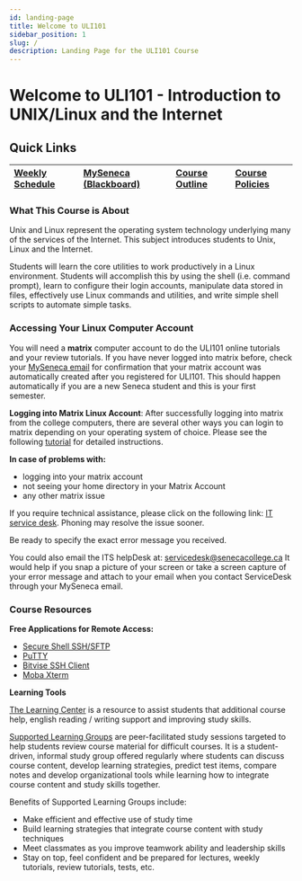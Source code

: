 ```yaml
---
id: landing-page
title: Welcome to ULI101
sidebar_position: 1
slug: /
description: Landing Page for the ULI101 Course
---
```


# Welcome to ULI101 - Introduction to UNIX/Linux and the Internet

## Quick Links

| [Weekly Schedule](./intro.md) | [MySeneca (Blackboard)](https://my.senecacollege.ca/) | [Course Outline](https://apps.senecacollege.ca/ssos/findOutline.do?termCode=20232&subjectCode=ULI101&schoolCode=SICT) | [Course Policies](/B-ExtraResources/course-policies.md) |
| :--- | :--- | :--- | :--- |


### What This Course is About

Unix and Linux represent the operating system technology underlying many of the services of the Internet. This subject introduces students to Unix, Linux and the Internet.

Students will learn the core utilities to work productively in a Linux environment. Students will accomplish this by using the shell (i.e. command prompt), learn to configure their login accounts, manipulate data stored in files, effectively use Linux commands and utilities, and write simple shell scripts to automate simple tasks.

### Accessing Your Linux Computer Account

You will need a **matrix** computer account to do the ULI101 online tutorials and your review tutorials. If you have never logged into matrix before, check your [MySeneca email](https://myseneca.ca/) for confirmation that your matrix account was automatically created after you registered for ULI101. This should happen automatically if you are a new Seneca student and this is your first semester.

**Logging into Matrix Linux Account**: After successfully logging into matrix from the college computers, there are several other ways you can login to matrix depending on your operating system of choice. Please see the following [tutorial](/A-Tutorials/tutorial1.md#method-1-connecting-to-your-matrix-account-from-your-home-computer) for detailed instructions.

**In case of problems with:**

  - logging into your matrix account
  - not seeing your home directory in your Matrix Account
  - any other matrix issue

If you require technical assistance, please click on the following link:
[IT service desk](https://students.senecacollege.ca/spaces/190/support/wiki/view/1473/contact-its). Phoning may resolve the issue sooner.

Be ready to specify the exact error message you received.

You could also email the ITS helpDesk at: servicedesk@senecacollege.ca
It would help if you snap a picture of your screen or take a screen capture of your error message and attach to your email when you contact ServiceDesk through your MySeneca email.

### Course Resources

**Free Applications for Remote Access:**

- [Secure Shell SSH/SFTP](https://www.sfsu.edu/ftp/win/ssh/SSHSecureShellClient-3.2.9.exe)
- [PuTTY](https://www.chiark.greenend.org.uk/~sgtatham/putty/latest.html)
- [Bitvise SSH Client](https://www.bitvise.com/ssh-client-download)
- [Moba Xterm](https://mobaxterm.mobatek.net/download-home-edition.html)


**Learning Tools**

[The Learning Center](http://inside.senecacollege.ca/learningcentres/supported-learning-groups.html) is a resource to assist students that additional course help, english reading / writing support and improving study skills.

[Supported Learning Groups](https://library.senecacollege.ca/learningcentre/slg) are peer-facilitated study sessions targeted to help students review course material for difficult courses. It is a student-driven, informal study group offered regularly where students can discuss course content, develop learning strategies, predict test items, compare notes and develop organizational tools while learning how to integrate course content and study skills together.

Benefits of Supported Learning Groups include:
  - Make efficient and effective use of study time
  - Build learning strategies that integrate course content with study techniques
  - Meet classmates as you improve teamwork ability and leadership skills
  - Stay on top, feel confident and be prepared for lectures, weekly tutorials, review tutorials, tests, etc.
